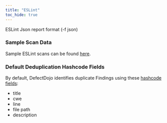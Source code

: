 ```yaml
---
title: "ESLint"
toc_hide: true
---
```

ESLint Json report format (-f json)

### Sample Scan Data
Sample ESLint scans can be found [here](https://github.com/DefectDojo/django-DefectDojo/tree/master/unittests/scans/eslint).

### Default Deduplication Hashcode Fields
By default, DefectDojo identifies duplicate Findings using these [hashcode fields](https://docs.defectdojo.com/en/working_with_findings/finding_deduplication/about_deduplication/):

- title
- cwe
- line
- file path
- description
